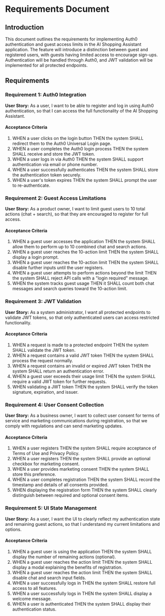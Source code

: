 # Requirements Document

## Introduction

This document outlines the requirements for implementing Auth0 authentication and guest access limits in the AI Shopping Assistant application. The feature will introduce a distinction between guest and registered users, with guests having limited access to encourage sign-ups. Authentication will be handled through Auth0, and JWT validation will be implemented for all protected endpoints.

## Requirements

### Requirement 1: Auth0 Integration

**User Story:** As a user, I want to be able to register and log in using Auth0 authentication, so that I can access the full functionality of the AI Shopping Assistant.

#### Acceptance Criteria

1. WHEN a user clicks on the login button THEN the system SHALL redirect them to the Auth0 Universal Login page.
2. WHEN a user completes the Auth0 login process THEN the system SHALL receive and store the JWT token.
3. WHEN a user logs in via Auth0 THEN the system SHALL support authentication via email or phone number.
4. WHEN a user successfully authenticates THEN the system SHALL store the authentication token securely.
5. WHEN a user's token expires THEN the system SHALL prompt the user to re-authenticate.

### Requirement 2: Guest Access Limitations

**User Story:** As a product owner, I want to limit guest users to 10 total actions (chat + search), so that they are encouraged to register for full access.

#### Acceptance Criteria

1. WHEN a guest user accesses the application THEN the system SHALL allow them to perform up to 10 combined chat and search actions.
2. WHEN a guest user reaches the 10-action limit THEN the system SHALL display a login prompt.
3. WHEN a guest user reaches the 10-action limit THEN the system SHALL disable further inputs until the user registers.
4. WHEN a guest user attempts to perform actions beyond the limit THEN the system SHALL reject API calls with a "login required" message.
5. WHEN the system tracks guest usage THEN it SHALL count both chat messages and search queries toward the 10-action limit.

### Requirement 3: JWT Validation

**User Story:** As a system administrator, I want all protected endpoints to validate JWT tokens, so that only authenticated users can access restricted functionality.

#### Acceptance Criteria

1. WHEN a request is made to a protected endpoint THEN the system SHALL validate the JWT token.
2. WHEN a request contains a valid JWT token THEN the system SHALL process the request normally.
3. WHEN a request contains an invalid or expired JWT token THEN the system SHALL return an authentication error.
4. WHEN a guest user exceeds their usage limit THEN the system SHALL require a valid JWT token for further requests.
5. WHEN validating a JWT token THEN the system SHALL verify the token signature, expiration, and issuer.

### Requirement 4: User Consent Collection

**User Story:** As a business owner, I want to collect user consent for terms of service and marketing communications during registration, so that we comply with regulations and can send marketing updates.

#### Acceptance Criteria

1. WHEN a user registers THEN the system SHALL require acceptance of Terms of Use and Privacy Policy.
2. WHEN a user registers THEN the system SHALL provide an optional checkbox for marketing consent.
3. WHEN a user provides marketing consent THEN the system SHALL store this preference.
4. WHEN a user completes registration THEN the system SHALL record the timestamp and details of all consents provided.
5. WHEN displaying the registration form THEN the system SHALL clearly distinguish between required and optional consent items.

### Requirement 5: UI State Management

**User Story:** As a user, I want the UI to clearly reflect my authentication state and remaining guest actions, so that I understand my current limitations and options.

#### Acceptance Criteria

1. WHEN a guest user is using the application THEN the system SHALL display the number of remaining actions (optional).
2. WHEN a guest user reaches the action limit THEN the system SHALL display a modal explaining the benefits of registration.
3. WHEN a guest user reaches the action limit THEN the system SHALL disable chat and search input fields.
4. WHEN a user successfully logs in THEN the system SHALL restore full access to all features.
5. WHEN a user successfully logs in THEN the system SHALL display a welcome message.
6. WHEN a user is authenticated THEN the system SHALL display their authentication status.